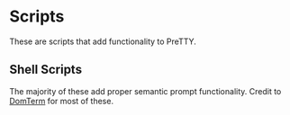 # Scripts
These are scripts that add functionality to PreTTY.

## Shell Scripts
The majority of these add proper semantic prompt functionality.
Credit to [DomTerm](https://github.com/PerBothner/DomTerm) for most of these.
